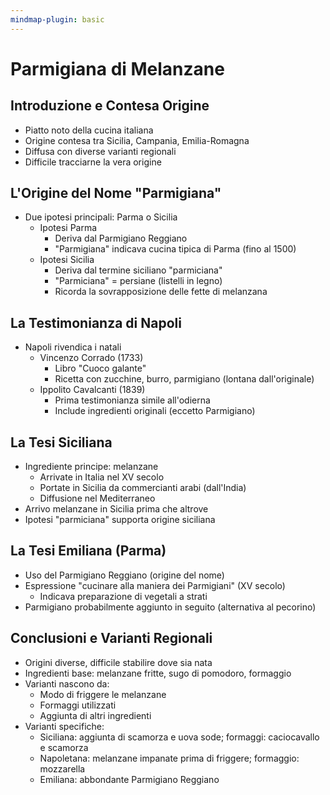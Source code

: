 ```yaml
---
mindmap-plugin: basic
---
```


# Parmigiana di Melanzane

## Introduzione e Contesa Origine
- Piatto noto della cucina italiana
- Origine contesa tra Sicilia, Campania, Emilia-Romagna
- Diffusa con diverse varianti regionali
- Difficile tracciarne la vera origine

## L'Origine del Nome "Parmigiana"
- Due ipotesi principali: Parma o Sicilia
    - Ipotesi Parma
        - Deriva dal Parmigiano Reggiano
        - "Parmigiana" indicava cucina tipica di Parma (fino al 1500)
    - Ipotesi Sicilia
        - Deriva dal termine siciliano "parmiciana"
        - "Parmiciana" = persiane (listelli in legno)
        - Ricorda la sovrapposizione delle fette di melanzana

## La Testimonianza di Napoli
- Napoli rivendica i natali
    - Vincenzo Corrado (1733)
        - Libro "Cuoco galante"
        - Ricetta con zucchine, burro, parmigiano (lontana dall'originale)
    - Ippolito Cavalcanti (1839)
        - Prima testimonianza simile all'odierna
        - Include ingredienti originali (eccetto Parmigiano)

## La Tesi Siciliana
- Ingrediente principe: melanzane
    - Arrivate in Italia nel XV secolo
    - Portate in Sicilia da commercianti arabi (dall'India)
    - Diffusione nel Mediterraneo
- Arrivo melanzane in Sicilia prima che altrove
- Ipotesi "parmiciana" supporta origine siciliana

## La Tesi Emiliana (Parma)
- Uso del Parmigiano Reggiano (origine del nome)
- Espressione "cucinare alla maniera dei Parmigiani" (XV secolo)
    - Indicava preparazione di vegetali a strati
- Parmigiano probabilmente aggiunto in seguito (alternativa al pecorino)

## Conclusioni e Varianti Regionali
- Origini diverse, difficile stabilire dove sia nata
- Ingredienti base: melanzane fritte, sugo di pomodoro, formaggio
- Varianti nascono da:
    - Modo di friggere le melanzane
    - Formaggi utilizzati
    - Aggiunta di altri ingredienti
- Varianti specifiche:
    - Siciliana: aggiunta di scamorza e uova sode; formaggi: caciocavallo e scamorza
    - Napoletana: melanzane impanate prima di friggere; formaggio: mozzarella
    - Emiliana: abbondante Parmigiano Reggiano